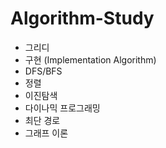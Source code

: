 # Algorithm-Study

- 그리디
- 구현 (Implementation Algorithm)
- DFS/BFS
- 정렬
- 이진탐색
- 다이나믹 프로그래밍
- 최단 경로
- 그래프 이론
